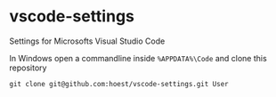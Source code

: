 # vscode-settings
Settings for Microsofts Visual Studio Code

In Windows open a commandline inside `%APPDATA%\Code` and clone this repository

```
git clone git@github.com:hoest/vscode-settings.git User
```
